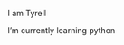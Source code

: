   I am Tyrell
  
  I’m currently learning python


<!---
KirA12and3/KirA12and3 is a ✨ special ✨ repository because its `README.md` (this file) appears on your GitHub profile.
You can click the Preview link to take a look at your changes.
--->
